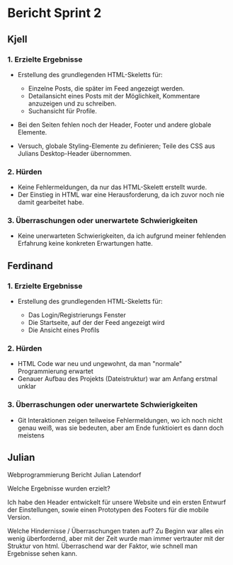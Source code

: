 # Bericht Sprint 2

## Kjell

### 1. Erzielte Ergebnisse

* Erstellung des grundlegenden HTML-Skeletts für:

    * Einzelne Posts, die später im Feed angezeigt werden.
    * Detailansicht eines Posts mit der Möglichkeit, Kommentare anzuzeigen und zu schreiben.
    * Suchansicht für Profile.
* Bei den Seiten fehlen noch der Header, Footer und andere globale Elemente.
* Versuch, globale Styling-Elemente zu definieren; Teile des CSS aus Julians Desktop-Header übernommen.

### 2. Hürden

* Keine Fehlermeldungen, da nur das HTML-Skelett erstellt wurde.
* Der Einstieg in HTML war eine Herausforderung, da ich zuvor noch nie damit gearbeitet habe.

### 3. Überraschungen oder unerwartete Schwierigkeiten

* Keine unerwarteten Schwierigkeiten, da ich aufgrund meiner fehlenden Erfahrung keine konkreten Erwartungen hatte.


## Ferdinand

### 1. Erzielte Ergebnisse

* Erstellung des grundlegenden HTML-Skeletts für:

    * Das Login/Registrierungs Fenster
    * Die Startseite, auf der der Feed angezeigt wird
    * Die Ansicht eines Profils

### 2. Hürden

* HTML Code war neu und ungewohnt, da man "normale" Programmierung erwartet
* Genauer Aufbau des Projekts (Dateistruktur) war am Anfang erstmal unklar

### 3. Überraschungen oder unerwartete Schwierigkeiten

* Git Interaktionen zeigen teilweise Fehlermeldungen, wo ich noch nicht genau weiß, was sie bedeuten, aber am Ende funktioiert es dann doch meistens

## Julian
Webprogrammierung Bericht Julian Latendorf

Welche Ergebnisse wurden erzielt?

Ich habe den Header entwickelt für unsere Website und ein ersten Entwurf der Einstellungen, sowie einen Prototypen des Footers für die mobile Version.

Welche Hindernisse / Überraschungen traten auf?
Zu Beginn war alles ein wenig überfordernd, aber mit der Zeit wurde man immer vertrauter mit der Struktur von html. Überraschend war der Faktor, wie schnell man Ergebnisse sehen kann. 